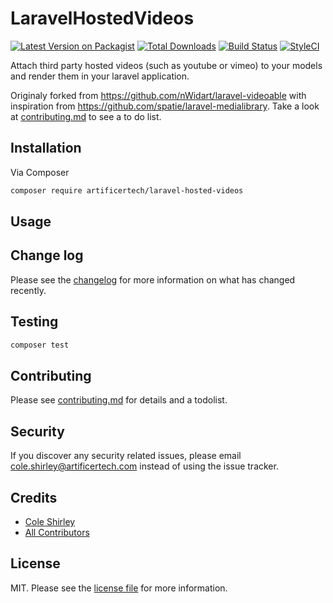 # LaravelHostedVideos

[![Latest Version on Packagist][ico-version]][link-packagist]
[![Total Downloads][ico-downloads]][link-downloads]
[![Build Status](https://travis-ci.com/artificertech/laravel-hosted-videos.svg?branch=master)](https://travis-ci.com/artificertech/laravel-hosted-videos)
[![StyleCI](https://github.styleci.io/repos/397690634/shield?branch=master)](https://github.styleci.io/repos/397690634?branch=master)

Attach third party hosted videos (such as youtube or vimeo) to your models and render them in your laravel application.

Originaly forked from https://github.com/nWidart/laravel-videoable with inspiration from https://github.com/spatie/laravel-medialibrary. Take a look at [contributing.md](contributing.md) to see a to do list.

## Installation

Via Composer

``` bash
composer require artificertech/laravel-hosted-videos
```

## Usage

## Change log

Please see the [changelog](changelog.md) for more information on what has changed recently.

## Testing

``` bash
composer test
```

## Contributing

Please see [contributing.md](contributing.md) for details and a todolist.

## Security

If you discover any security related issues, please email cole.shirley@artificertech.com instead of using the issue tracker.

## Credits

- [Cole Shirley][link-author]
- [All Contributors][link-contributors]

## License

MIT. Please see the [license file](license.md) for more information.

[ico-version]: https://img.shields.io/packagist/v/artificertech/laravel-hosted-videos.svg?style=flat-square
[ico-downloads]: https://img.shields.io/packagist/dt/artificertech/laravel-hosted-videos.svg?style=flat-square
[ico-travis]: https://img.shields.io/travis/artificertech/laravel-hosted-videos/master.svg?style=flat-square
[ico-styleci]: https://styleci.io/repos/12345678/shield

[link-packagist]: https://packagist.org/packages/artificertech/laravel-hosted-videos
[link-downloads]: https://packagist.org/packages/artificertech/laravel-hosted-videos
[link-travis]: https://travis-ci.org/artificertech/laravel-hosted-videos
[link-styleci]: https://styleci.io/repos/12345678
[link-author]: https://github.com/artificertech
[link-contributors]: ../../contributors
